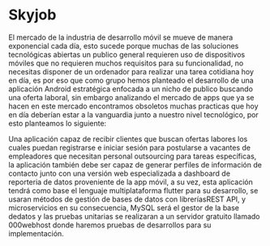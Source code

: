 # Skyjob

El mercado de la industria de desarrollo móvil se mueve de manera exponencial cada día, esto sucede porque muchas de las soluciones tecnológicas abiertas un publico general requieren uso de dispositivos móviles que no requieren muchos requisitos para su funcionalidad, no necesitas disponer de un ordenador para realizar una tarea cotidiana hoy en día, es por eso que como grupo hemos planteado el desarrollo de una aplicación Android estratégica enfocada a un nicho de publico buscando una oferta laboral, sin embargo analizando el mercado de apps que ya se hacen en este mercado encontramos obsoletos muchas practicas que hoy en día deberían estar a la vanguardia junto a nuestro nivel tecnológico, por esto planteamos lo siguiente:



Una aplicación capaz de recibir clientes que buscan ofertas labores los cuales puedan registrarse e iniciar sesión para postularse a vacantes de empleadores que necesitan personal outsourcing para tareas específicas, la aplicación también debe ser capaz de generar perfiles de información de contacto junto con una versión web especializada a dashboard de reporteria de datos proveniente de la app móvil, a su vez, esta aplicación tendrá como base el lenguaje multiplataforma flutter para su desarrollo, se usaran métodos de gestión de bases de datos con libreríasREST API, y microservicios en su consecuencia, MySQL será el gestor de la base dedatos y las pruebas unitarias se realizaran a un servidor gratuito llamado 000webhost donde haremos pruebas de desarrollos para su implementación.
